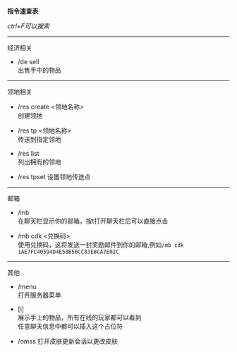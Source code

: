**指令速查表**
  
*ctrl+F可以搜索*

***
经济相关

* /de sell  
出售手中的物品

***
领地相关

* /res create <领地名称>  
创建领地

* /res tp <领地名称>  
传送到指定领地

* /res list  
列出拥有的领地

* /res tpset
设置领地传送点

***
邮箱

* /mb  
在聊天栏显示你的邮箱，按t打开聊天栏后可以直接点击

* /mb cdk <兑换码>  
使用兑换码，这将发送一封奖励邮件到你的邮箱,例如`/mb cdk 1AE7FC40594D4E58B56CC83EBCA7E02C`

***
其他

* /menu  
打开服务器菜单  

* [i]  
展示手上的物品，所有在线的玩家都可以看到  
任意聊天信息中都可以插入这个占位符

* /omss
打开皮肤更新会话以更改皮肤

